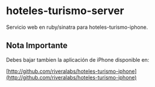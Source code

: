 hoteles-turismo-server
======================

Servicio web en ruby/sinatra para hoteles-turismo-iphone.

## Nota Importante

Debes bajar tambien la aplicación de iPhone disponible en:

[http://github.com/riveralabs/hoteles-turismo-iphone](http://github.com/riveralabs/hoteles-turismo-iphone)
